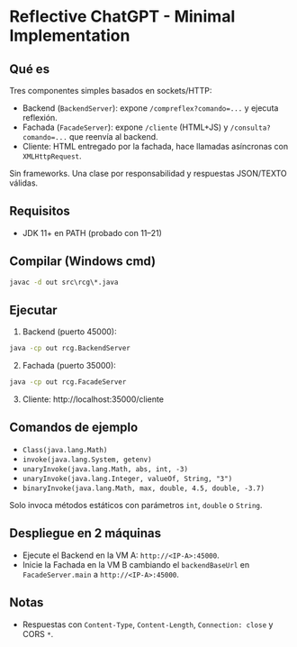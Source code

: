 # Reflective ChatGPT - Minimal Implementation

## Qué es

Tres componentes simples basados en sockets/HTTP:

- Backend (`BackendServer`): expone `/compreflex?comando=...` y ejecuta reflexión.
- Fachada (`FacadeServer`): expone `/cliente` (HTML+JS) y `/consulta?comando=...` que reenvía al backend.
- Cliente: HTML entregado por la fachada, hace llamadas asíncronas con `XMLHttpRequest`.

Sin frameworks. Una clase por responsabilidad y respuestas JSON/TEXTO válidas.

## Requisitos

- JDK 11+ en PATH (probado con 11–21)

## Compilar (Windows cmd)

```cmd
javac -d out src\rcg\*.java
```

## Ejecutar

1) Backend (puerto 45000):

```cmd
java -cp out rcg.BackendServer
```

2) Fachada (puerto 35000):

```cmd
java -cp out rcg.FacadeServer
```

3) Cliente: http://localhost:35000/cliente

## Comandos de ejemplo

- `Class(java.lang.Math)`
- `invoke(java.lang.System, getenv)`
- `unaryInvoke(java.lang.Math, abs, int, -3)`
- `unaryInvoke(java.lang.Integer, valueOf, String, "3")`
- `binaryInvoke(java.lang.Math, max, double, 4.5, double, -3.7)`

Solo invoca métodos estáticos con parámetros `int`, `double` o `String`.

## Despliegue en 2 máquinas

- Ejecute el Backend en la VM A: `http://<IP-A>:45000`.
- Inicie la Fachada en la VM B cambiando el `backendBaseUrl` en `FacadeServer.main` a `http://<IP-A>:45000`.

## Notas

- Respuestas con `Content-Type`, `Content-Length`, `Connection: close` y CORS `*`.
